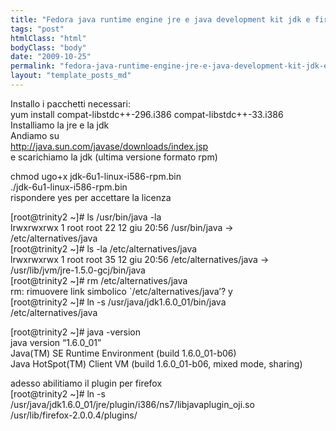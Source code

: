 ```yaml
---
title: "Fedora java runtime engine jre e java development kit jdk e firefox plugin"
tags: "post"
htmlClass: "html"
bodyClass: "body"
date: "2009-10-25"
permalink: "fedora-java-runtime-engine-jre-e-java-development-kit-jdk-e-firefox-plugin-2/"
layout: "template_posts_md"
---
```

<p>Installo i pacchetti necessari:<br />
yum install compat-libstdc++-296.i386 compat-libstdc++-33.i386<br />
Installiamo la jre e la jdk<br />
Andiamo su<br />
<a href="http://java.sun.com/javase/downloads/index.jsp">http://java.sun.com/javase/downloads/index.jsp</a><br />
e scarichiamo la jdk (ultima versione formato rpm)</p>
<p>chmod ugo+x jdk-6u1-linux-i586-rpm.bin<br />
./jdk-6u1-linux-i586-rpm.bin<br />
rispondere yes per accettare la licenza</p>
<p>[root@trinity2 ~]# ls /usr/bin/java -la<br />
lrwxrwxrwx 1 root root 22 12 giu 20:56 /usr/bin/java -&gt;<br />
/etc/alternatives/java<br />
[root@trinity2 ~]# ls -la /etc/alternatives/java<br />
lrwxrwxrwx 1 root root 35 12 giu 20:56 /etc/alternatives/java -&gt;<br />
/usr/lib/jvm/jre-1.5.0-gcj/bin/java<br />
[root@trinity2 ~]# rm /etc/alternatives/java<br />
rm: rimuovere link simbolico `/etc/alternatives/java&#8217;? y<br />
[root@trinity2 ~]# ln -s /usr/java/jdk1.6.0_01/bin/java<br />
/etc/alternatives/java</p>
<p>[root@trinity2 ~]# java -version<br />
java version &#8220;1.6.0_01&#8221;<br />
Java(TM) SE Runtime Environment (build 1.6.0_01-b06)<br />
Java HotSpot(TM) Client VM (build 1.6.0_01-b06, mixed mode, sharing)</p>
<p>adesso abilitiamo il plugin per firefox<br />
[root@trinity2 ~]# ln -s<br />
/usr/java/jdk1.6.0_01/jre/plugin/i386/ns7/libjavaplugin_oji.so<br />
/usr/lib/firefox-2.0.0.4/plugins/</p>
